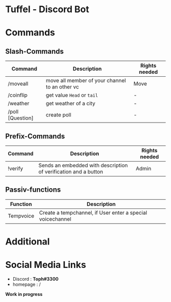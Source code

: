 # Tuffel - Discord Bot

# Commands

## Slash-Commands
| Command | Description | Rights needed |
|------|--------------------------|--------|
| /moveall | move all member of your channel to an other vc | Move |
| /coinflip | get value `Head` or `tail` | - |
| /weather | get weather of a city | - |
| /poll [Question]| create poll | - |

## Prefix-Commands
| Command | Description | Rights needed |
|------|--------------------------|--------|
|!verify | Sends an embedded with description of verification and a button  | Admin |

## Passiv-functions
| Function | Description |
|------| --------|
| Tempvoice | Create a tempchannel, if User enter a special voicechannel|

# Additional

# Social Media Links
- Discord : **Toph#3300**
- homepage : /

**Work in progress**
